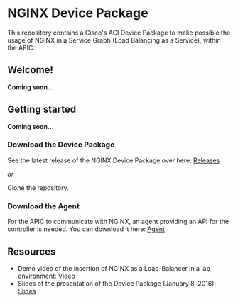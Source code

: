 # NGINX Device Package
This repository contains a Cisco's ACI Device Package to make possible the usage of NGINX in a Service Graph (Load Balancing as a Service), within the APIC.

## Welcome!
**Coming soon...**

## Getting started
**Coming soon...**

### Download the Device Package
See the latest release of the NGINX Device Package over here: [Releases](https://github.com/FServais/NGINX-Device-Package/releases)

*or*

Clone the repository.

### Download the Agent
For the APIC to communicate with NGINX, an agent providing an API for the controller is needed. You can download it here: [Agent](https://github.com/FServais/NGINX-Agent)

## Resources
- Demo video of the insertion of NGINX as a Load-Balancer in a lab environment: [Video](https://www.youtube.com/watch?v=eLiydsFUOYc)
- Slides of the presentation of the Device Package (January 8, 2016): [Slides](http://fr.slideshare.net/FabriceServais/development-of-a-cisco-aci-device-package-for-nginx-as-a-loadbalancer)
